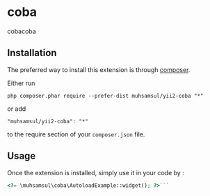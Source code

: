 coba
====
cobacoba

Installation
------------

The preferred way to install this extension is through [composer](http://getcomposer.org/download/).

Either run

```
php composer.phar require --prefer-dist muhsamsul/yii2-coba "*"
```

or add

```
"muhsamsul/yii2-coba": "*"
```

to the require section of your `composer.json` file.


Usage
-----

Once the extension is installed, simply use it in your code by  :

```php
<?= \muhsamsul\coba\AutoloadExample::widget(); ?>```